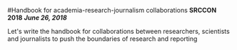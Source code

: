 #Handbook for academia-research-journalism collaborations
**SRCCON 2018**
***June 26, 2018***

Let's write the handbook for collaborations between researchers, scientists and journalists to push the boundaries of research and reporting

